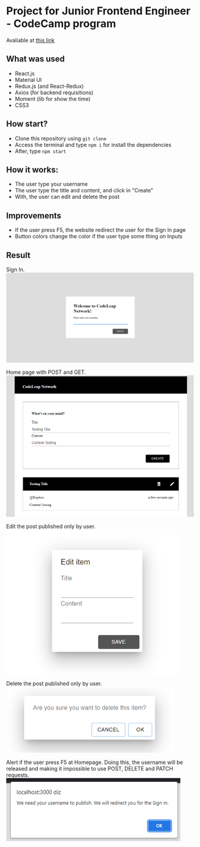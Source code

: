 # Project for Junior Frontend Engineer - CodeCamp program

Avaliable at [this link](https://codeleap.notion.site/Job-openings-be9610b2d137433088a7aafdeaad08b4?p=1882cc4e78394bc28656437a928582e2&pm=s)

## What was used
- React.js
- Material UI
- Redux.js (and React-Redux)
- Axios (for backend requisitions)
- Moment (lib for show the time)
- CSS3

## How start?
- Clone this repository using `git clone`
- Access the terminal and type `npm i` for install the dependencies
- After, type `npm start`

## How it works:
- The user type your username
- The user type the title and content, and click in "Create"
- With, the user can edit and delete the post

## Improvements
- If the user press F5, the website redirect the user for the Sign In page
- Button colors change the color if the user type some thing on Inputs

## Result

Sign In.
![Sign In](/src/assets/start.png)

Home page with POST and GET.
![Home page with POST and GET](/src/assets/post%20and%20get.png)

Edit the post published only by user.
![Edit the post](/src/assets/edit.png)

Delete the post published only by user.
![Delete the post](/src/assets/delete.png)

Alert if the user press F5 at Homepage. Doing this, the username will be released and making it impossible to use POST, DELETE and PATCH requests.
![If the user update the page at Home](/src/assets/error.png)
